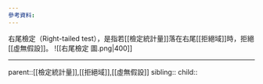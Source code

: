 ```yaml
---
參考資料:
---
```

右尾檢定（Right-tailed test），是指若[[檢定統計量]]落在右尾[[拒絕域]]時，拒絕[[虛無假設]]。
![[右尾檢定 圖.png|400]]
- - -
parent::[[檢定統計量]],[[拒絕域]],[[虛無假設]]
sibling::
child::